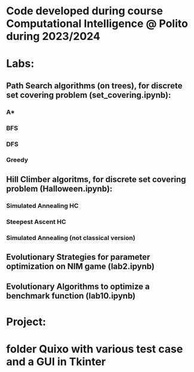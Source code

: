 # Code developed during course Computational Intelligence @ Polito during 2023/2024

# Labs:
## Path Search algorithms (on trees), for discrete set covering problem (set_covering.ipynb):
### A*
### BFS
### DFS
### Greedy
## Hill Climber algoritms, for discrete set covering problem (Halloween.ipynb):
### Simulated Annealing HC
### Steepest Ascent HC
### Simulated Annealing (not classical version)
## Evolutionary Strategies for parameter optimization on NIM game (lab2.ipynb)
## Evolutionary Algorithms to optimize a benchmark function (lab10.ipynb)

# Project:
# folder Quixo with various test case and a GUI in Tkinter
